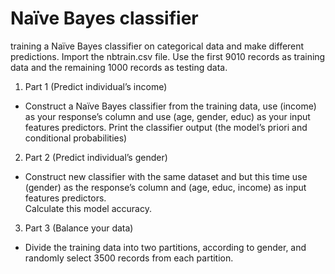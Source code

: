 # Naïve Bayes classifier
training a Naïve Bayes classifier on categorical data and make  different predictions.  Import the nbtrain.csv file.  Use the first 9010 records as training  data and the remaining 1000 records as testing data.

1.  Part 1 (Predict individual’s income) 
 - Construct a Naïve Bayes classifier from the training data, use 
(income) as your response’s column and use (age, gender, educ) as 
your input features predictors. Print the classifier output (the 
model’s priori and conditional probabilities) 

 
2.  Part 2 (Predict individual’s gender) 
 - Construct new classifier with the same dataset and but this time 
use (gender) as the response’s column and (age, educ, income) as 
input features predictors.  
  Calculate this model accuracy.
 
3.  Part 3 (Balance your data) 
 - Divide the training data into two partitions, according to gender, 
and randomly select 3500 records from each partition.  


